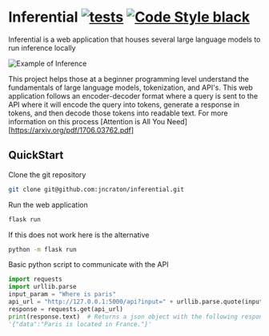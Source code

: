 Inferential [![tests](https://github.com/jncraton/inferential/actions/workflows/unit-tests.yml/badge.svg)](https://github.com/jncraton/inferential/actions/workflows/unit-tests.yml)
[![Code Style black](https://img.shields.io/badge/code%20style-black-000000.svg)](https://github.com/psf/black)
===========

Inferential is a web application that houses several large language models to run inference locally

![Example of Inference](media/InferenceExample.gifInferenceExample.gif)

This project helps those at a beginner programming level understand the fundamentals of large language models, tokenization, and API's. This web application follows an encoder-decoder format where a query is sent to the API where it will encode the query into tokens, generate a response in tokens, and then decode those tokens into readable text. For more information on this process [Attention is All You Need][https://arxiv.org/pdf/1706.03762.pdf]


QuickStart
----------

Clone the git repository

```sh
git clone git@github.com:jncraton/inferential.git
```

Run the web application

```sh
flask run
```

If this does not work here is the alternative

```sh
python -m flask run
```

Basic python script to communicate with the API

```python 
import requests
import urllib.parse
input_param = "Where is paris"
api_url = "http://127.0.0.1:5000/api?input=" + urllib.parse.quote(input_param)
response = requests.get(api_url)
print(response.text)  # Returns a json object with the following response
'{"data":"Paris is located in France."}'
```
